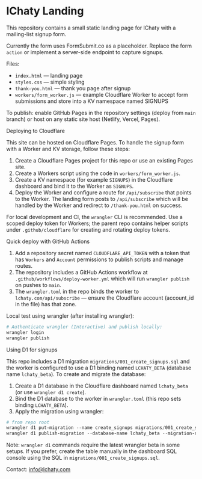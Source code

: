 ﻿# lChaty Landing

This repository contains a small static landing page for lChaty with a mailing-list signup form.

Currently the form uses FormSubmit.co as a placeholder. Replace the form `action` or implement a server-side endpoint to capture signups.

Files:
- `index.html` — landing page
- `styles.css` — simple styling
- `thank-you.html` — thank you page after signup
- `workers/form_worker.js` — example Cloudflare Worker to accept form submissions and store into a KV namespace named SIGNUPS

To publish: enable GitHub Pages in the repository settings (deploy from `main` branch) or host on any static site host (Netlify, Vercel, Pages).

Deploying to Cloudflare

This site can be hosted on Cloudflare Pages. To handle the signup form with a Worker and KV storage, follow these steps:

1. Create a Cloudflare Pages project for this repo or use an existing Pages site.
2. Create a Workers script using the code in `workers/form_worker.js`.
3. Create a KV namespace (for example `SIGNUPS`) in the Cloudflare dashboard and bind it to the Worker as `SIGNUPS`.
4. Deploy the Worker and configure a route for `/api/subscribe` that points to the Worker. The landing form posts to `/api/subscribe` which will be handled by the Worker and redirect to `/thank-you.html` on success.

For local development and CI, the `wrangler` CLI is recommended. Use a scoped deploy token for Workers; the parent repo contains helper scripts under `.github/cloudflare` for creating and rotating deploy tokens.

Quick deploy with GitHub Actions

1. Add a repository secret named `CLOUDFLARE_API_TOKEN` with a token that has `Workers` and `Account` permissions to publish scripts and manage routes.
2. The repository includes a GitHub Actions workflow at `.github/workflows/deploy-worker.yml` which will run `wrangler publish` on pushes to `main`.
3. The `wrangler.toml` in the repo binds the worker to `lchaty.com/api/subscribe` — ensure the Cloudflare account (account_id in the file) has that zone.

Local test using wrangler (after installing wrangler):

```powershell
# Authenticate wrangler (Interactive) and publish locally:
wrangler login
wrangler publish
```

Using D1 for signups

This repo includes a D1 migration `migrations/001_create_signups.sql` and the worker is configured to use a D1 binding named `LCHATY_BETA` (database name `lchaty_beta`). To create and migrate the database:

1. Create a D1 database in the Cloudflare dashboard named `lchaty_beta` (or use `wrangler d1 create`).
2. Bind the D1 database to the worker in `wrangler.toml` (this repo sets binding `LCHATY_BETA`).
3. Apply the migration using wrangler:

```powershell
# from repo root
wrangler d1 put-migration --name create_signups migrations/001_create_signups.sql
wrangler d1 publish-migration --database-name lchaty_beta --migration-name create_signups
```

Note: `wrangler d1` commands require the latest wrangler beta in some setups. If you prefer, create the table manually in the dashboard SQL console using the SQL in `migrations/001_create_signups.sql`.



Contact: info@lchaty.com
